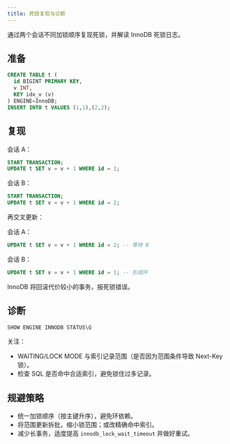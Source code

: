 ```yaml
---
title: 死锁复现与诊断
---
```


通过两个会话不同加锁顺序复现死锁，并解读 InnoDB 死锁日志。

## 准备

```sql
CREATE TABLE t (
  id BIGINT PRIMARY KEY,
  v INT,
  KEY idx_v (v)
) ENGINE=InnoDB;
INSERT INTO t VALUES (1,1),(2,2);
```

## 复现

会话 A：
```sql
START TRANSACTION;
UPDATE t SET v = v + 1 WHERE id = 1;
```

会话 B：
```sql
START TRANSACTION;
UPDATE t SET v = v + 1 WHERE id = 2;
```

再交叉更新：

会话 A：
```sql
UPDATE t SET v = v + 1 WHERE id = 2; -- 等待 B
```

会话 B：
```sql
UPDATE t SET v = v + 1 WHERE id = 1; -- 形成环
```

InnoDB 将回滚代价较小的事务，报死锁错误。

## 诊断

```sql
SHOW ENGINE INNODB STATUS\G
```

关注：
- WAITING/LOCK MODE 与索引记录范围（是否因为范围条件导致 Next-Key 锁）。
- 检查 SQL 是否命中合适索引，避免锁住过多记录。

## 规避策略

- 统一加锁顺序（按主键升序），避免环依赖。
- 将范围更新拆批，缩小锁范围；或改精确命中索引。
- 减少长事务，适度提高 `innodb_lock_wait_timeout` 并做好重试。

